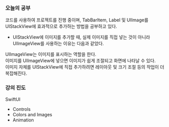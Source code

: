### 오늘의 공부

코드를 사용하여 프로젝트를 진행 중이며, TabBarItem, Label 및 UIImage를 UIStackView에 효과적으로 추가하는 방법을 공부하고 있다.<br>

- UIStackView에 이미지를 추가할 때, 실제 이미지를 직접 넣는 것이 아니라 UIImageView를 사용하는 이유는 다음과 같았다.

UIImageView는 이미지를 표시하는 역할을 한다.<br>
이미지를 UIImageView에 넣으면 이미지가 쉽게 조절되고 화면에 나타날 수 있다.<br>
이미지 자체를 UIStackView에 직접 추가하려면 레이아웃 및 크기 조절 등의 작업이 더 복잡해진다.<br>

### 강의 진도

SwiftUI
- Controls
- Colors and Images
- Animation
